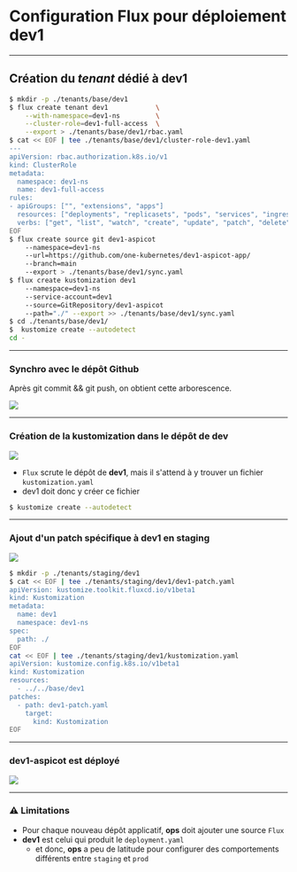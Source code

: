 # Configuration Flux pour déploiement **dev1**

----

## Création du _tenant_ dédié à dev1

```bash [1|2-5|6-17|18-22|23-27|28-29]
$ mkdir -p ./tenants/base/dev1
$ flux create tenant dev1            \
    --with-namespace=dev1-ns         \
    --cluster-role=dev1-full-access  \
    --export > ./tenants/base/dev1/rbac.yaml
$ cat << EOF | tee ./tenants/base/dev1/cluster-role-dev1.yaml
---
apiVersion: rbac.authorization.k8s.io/v1
kind: ClusterRole
metadata:
  namespace: dev1-ns
  name: dev1-full-access
rules:
- apiGroups: ["", "extensions", "apps"]
  resources: ["deployments", "replicasets", "pods", "services", "ingresses"]
  verbs: ["get", "list", "watch", "create", "update", "patch", "delete"] # You can also use ["*"]
EOF
$ flux create source git dev1-aspicot
    --namespace=dev1-ns
    --url=https://github.com/one-kubernetes/dev1-aspicot-app/
    --branch=main
    --export > ./tenants/base/dev1/sync.yaml
$ flux create kustomization dev1
    --namespace=dev1-ns
    --service-account=dev1
    --source=GitRepository/dev1-aspicot
    --path="./" --export >> ./tenants/base/dev1/sync.yaml
$ cd ./tenants/base/dev1/
$  kustomize create --autodetect
cd -
```
----

### Synchro avec le dépôt Github

Après git commit && git push, on obtient cette arborescence.

<img class="r-stretch" src="../images/dev1_config_files.jpg">

----

### Création de la kustomization dans le dépôt de dev

<img class="r-stretch" src="../images/one-kubernetes_Sacha.png">

* `Flux` scrute le dépôt de **dev1**, mais il s'attend à y trouver un fichier `kustomization.yaml`
* dev1 doit donc y créer ce fichier

```bash
$ kustomize create --autodetect
```

----

### Ajout d'un patch spécifique à dev1 en staging

<img class="r-stretch" src="../images/one-kubernetes_Sigero.png">

```bash [1|2-10|11-20]
$ mkdir -p ./tenants/staging/dev1
$ cat << EOF | tee ./tenants/staging/dev1/dev1-patch.yaml
apiVersion: kustomize.toolkit.fluxcd.io/v1beta1
kind: Kustomization
metadata:
  name: dev1
  namespace: dev1-ns
spec:
  path: ./
EOF
cat << EOF | tee ./tenants/staging/dev1/kustomization.yaml
apiVersion: kustomize.config.k8s.io/v1beta1
kind: Kustomization
resources:
  - ../../base/dev1
patches:
  - path: dev1-patch.yaml
    target:
      kind: Kustomization
EOF
```

----

### dev1-aspicot est déployé

<img class="r-stretch" src="../images/dev1_website001.png">

----

### ⚠️ Limitations

* Pour chaque nouveau dépôt applicatif, **ops** doit ajouter une source `Flux`
* **dev1** est celui qui produit le `deployment.yaml`
    * et donc, **ops** a peu de latitude pour configurer des comportements différents entre `staging` et `prod`